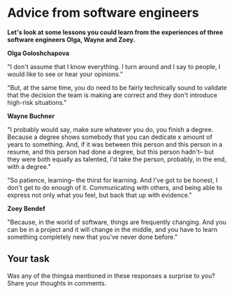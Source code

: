 # Advice from software engineers

**Let's look at some lessons you could learn from the experiences of three software engineers Olga, Wayne and Zoey.**

**Olga Goloshchapova**

"I don't assume that I know everything. I turn around and I say to people, I would like to see or hear your opinions."

"But, at the same time, you do need to be fairly technically sound to validate that the decision the team is making are correct and they don't introduce high-risk situations."

**Wayne Buchner**

"I probably would say, make sure whatever you do, you finish a degree. Because a degree shows somebody that you can dedicate x amount of years to something. And, if it was between this person and this person in a resume, and this person had done a degree, but this person hadn't– but they were both equally as talented, I'd take the person, probably, in the end, with a degree."

"So patience, learning– the thirst for learning. And I've got to be honest, I don't get to do enough of it. Communicating with others, and being able to express not only what you feel, but back that up with evidence."

**Zoey Bendef**

"Because, in the world of software, things are frequently changing. And you can be in a project and it will change in the middle, and you have to learn something completely new that you've never done before."

## Your task
Was any of the thingsa mentioned in these responses a surprise to you? Share your thoughts in comments.